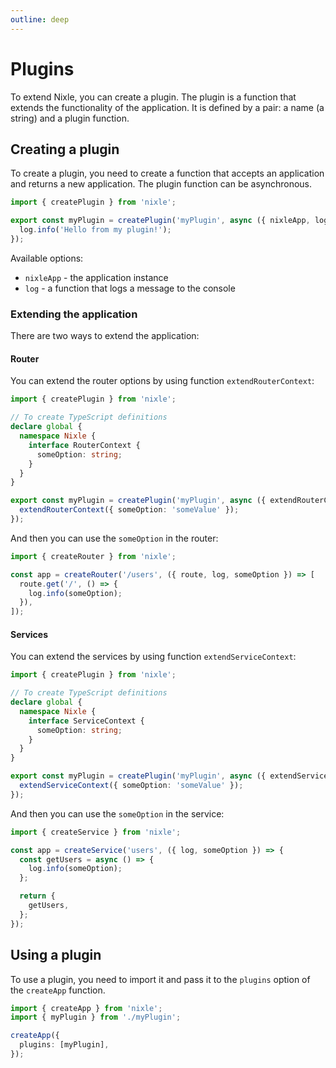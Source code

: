 ```yaml
---
outline: deep
---
```


# Plugins

To extend Nixle, you can create a plugin. The plugin is a function that extends the functionality of the application. It is defined by a pair: a name (a string) and a plugin function.

## Creating a plugin

To create a plugin, you need to create a function that accepts an application and returns a new application. The plugin function can be asynchronous.

```ts
import { createPlugin } from 'nixle';

export const myPlugin = createPlugin('myPlugin', async ({ nixleApp, log }) => {
  log.info('Hello from my plugin!');
});
```

Available options:

- `nixleApp` - the application instance
- `log` - a function that logs a message to the console

### Extending the application

There are two ways to extend the application:

#### Router

You can extend the router options by using function `extendRouterContext`:

```ts
import { createPlugin } from 'nixle';

// To create TypeScript definitions
declare global {
  namespace Nixle {
    interface RouterContext {
      someOption: string;
    }
  }
}

export const myPlugin = createPlugin('myPlugin', async ({ extendRouterContext }) => {
  extendRouterContext({ someOption: 'someValue' });
});
```

And then you can use the `someOption` in the router:

```ts
import { createRouter } from 'nixle';

const app = createRouter('/users', ({ route, log, someOption }) => [
  route.get('/', () => {
    log.info(someOption);
  }),
]);
```

#### Services

You can extend the services by using function `extendServiceContext`:

```ts
import { createPlugin } from 'nixle';

// To create TypeScript definitions
declare global {
  namespace Nixle {
    interface ServiceContext {
      someOption: string;
    }
  }
}

export const myPlugin = createPlugin('myPlugin', async ({ extendServiceContext }) => {
  extendServiceContext({ someOption: 'someValue' });
});
```

And then you can use the `someOption` in the service:

```ts
import { createService } from 'nixle';

const app = createService('users', ({ log, someOption }) => {
  const getUsers = async () => {
    log.info(someOption);
  };

  return {
    getUsers,
  };
});
```

## Using a plugin

To use a plugin, you need to import it and pass it to the `plugins` option of the `createApp` function.

```ts
import { createApp } from 'nixle';
import { myPlugin } from './myPlugin';

createApp({
  plugins: [myPlugin],
});
```
